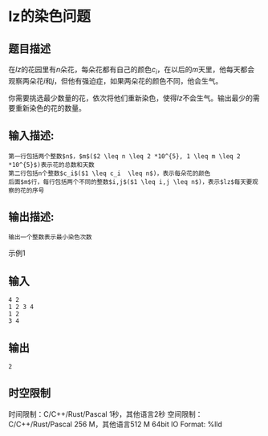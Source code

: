 # lz的染色问题

## 题目描述

在$lz$的花园里有$n$朵花，每朵花都有自己的颜色$c_i$，在以后的$m$天里，他每天都会观察两朵花$i$和$j$，但他有强迫症，如果两朵花的颜色不同，他会生气。 

你需要挑选最少数量的花，依次将他们重新染色，使得$lz$不会生气。输出最少的需要重新染色的花的数量。 

## 输入描述:
    
    
    第一行包括两个整数$n$，$m$($2 \leq n \leq 2 *10^{5}, 1 \leq m \leq 2 *10^{5}$)表示花的总数和天数   
    第二行包括n个整数$c_i$($1 \leq c_i  \leq n$)，表示每朵花的颜色    
    后面$m$行，每行包括两个不同的整数$i,j$($1 \leq i,j \leq n$)，表示$lz$每天要观察的花的序号  
      
    

## 输出描述:
    
    
    输出一个整数表示最小染色次数

示例1 

## 输入
    
    
    4 2
    1 2 3 4
    1 2
    3 4

## 输出
    
    
    2


## 时空限制

时间限制：C/C++/Rust/Pascal 1秒，其他语言2秒
空间限制：C/C++/Rust/Pascal 256 M，其他语言512 M
64bit IO Format: %lld